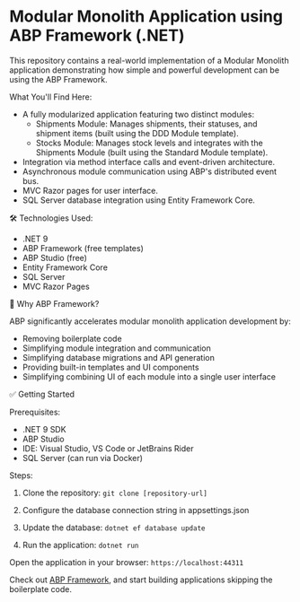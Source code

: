 # Modular Monolith Application using ABP Framework (.NET)

This repository contains a real-world implementation of a Modular Monolith application demonstrating how simple and powerful development can be using the ABP Framework.

What You'll Find Here:
* A fully modularized application featuring two distinct modules:
  * Shipments Module: Manages shipments, their statuses, and shipment items (built using the DDD Module template).
  * Stocks Module: Manages stock levels and integrates with the Shipments Module (built using the Standard Module template).
* Integration via method interface calls and event-driven architecture.
* Asynchronous module communication using ABP's distributed event bus.
* MVC Razor pages for user interface.
* SQL Server database integration using Entity Framework Core.

🛠️ Technologies Used:
* .NET 9
* ABP Framework (free templates)
* ABP Studio (free)
* Entity Framework Core
* SQL Server
* MVC Razor Pages

🎯 Why ABP Framework?

ABP significantly accelerates modular monolith application development by:
* Removing boilerplate code
* Simplifying module integration and communication
* Simplifying database migrations and API generation
* Providing built-in templates and UI components
* Simplifying combining UI of each module into a single user interface

✅ Getting Started

Prerequisites:
* .NET 9 SDK
* ABP Studio
* IDE: Visual Studio, VS Code or JetBrains Rider
* SQL Server (can run via Docker)

Steps:
1. Clone the repository:
`git clone [repository-url]`

2. Configure the database connection string in appsettings.json

3. Update the database:
`dotnet ef database update`

4. Run the application:
`dotnet run`

Open the application in your browser:
`https://localhost:44311`

Check out [ABP Framework](https://abp.io/docs/latest/tutorials/modular-crm?utm_source=github&utm_medium=social&utm_campaign=antonmartynyuk_github), and start building applications skipping the boilerplate code.
